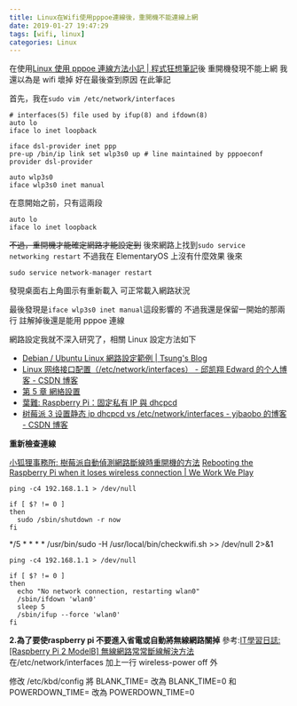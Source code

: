 ```yaml
---
title: Linux在Wifi使用pppoe連線後，重開機不能連線上網
date: 2019-01-27 19:47:29
tags: [wifi, linux]
categories: Linux
---
```


在使用[Linux 使用 pppoe 連線方法小記 | 程式狂想筆記](https://malagege.github.io/blog/2019/01/26/Linux%E4%BD%BF%E7%94%A8pppoe%E9%80%A3%E7%B7%9A%E6%96%B9%E6%B3%95%E5%B0%8F%E8%A8%98/)後
重開機發現不能上網
我還以為是 wifi 壞掉
好在最後查到原因
在此筆記

<!--more-->

首先，我在`sudo vim /etc/network/interfaces`

```
# interfaces(5) file used by ifup(8) and ifdown(8)
auto lo
iface lo inet loopback

iface dsl-provider inet ppp
pre-up /bin/ip link set wlp3s0 up # line maintained by pppoeconf
provider dsl-provider

auto wlp3s0
iface wlp3s0 inet manual
```

在意開始之前，只有這兩段

```
auto lo
iface lo inet loopback
```

~~不過，重開機才能確定網路才能設定到~~
後來網路上找到`sudo service networking restart`
不過我在 ElementaryOS 上沒有什麼效果
後來

```
sudo service network-manager restart
```

發現桌面右上角圖示有重新載入
可正常載入網路狀況

最後發現是`iface wlp3s0 inet manual`這段影響的
不過我還是保留一開始的那兩行
註解掉後還是能用 pppoe 連線

網路設定我就不深入研究了，相關 Linux 設定方法如下

- [Debian / Ubuntu Linux 網路設定範例 | Tsung's Blog](https://blog.longwin.com.tw/2011/02/linux-network-set-example-2011/)
- [Linux 网络接口配置（/etc/network/interfaces） - 邱凯翔 Edward 的个人博客 - CSDN 博客](https://blog.csdn.net/u011077672/article/details/71123319)
- [第 5 章 網絡設置](https://www.debian.org/doc/manuals/debian-reference/ch05.zh-tw.html)
- [葉難: Raspberry Pi：固定私有 IP 與 dhcpcd](http://yehnan.blogspot.com/2016/05/raspberry-piipdhcpcd.html)
- [树莓派 3 设置静态 ip dhcpcd vs /etc/network/interfaces - yjbaobo 的博客 - CSDN 博客](https://blog.csdn.net/yjbaobo/article/details/75146840)


**重新檢查連線**

[小狐狸事務所: 樹莓派自動偵測網路斷線時重開機的方法](http://yhhuang1966.blogspot.com/2018/01/blog-post.html)
[Rebooting the Raspberry Pi when it loses wireless connection | We Work We Play](https://weworkweplay.com/play/rebooting-the-raspberry-pi-when-it-loses-wireless-connection-wifi/)

```
ping -c4 192.168.1.1 > /dev/null
 
if [ $? != 0 ] 
then
  sudo /sbin/shutdown -r now
fi
```

*/5 * * * * /usr/bin/sudo -H /usr/local/bin/checkwifi.sh >> /dev/null 2>&1

```
ping -c4 192.168.1.1 > /dev/null
 
if [ $? != 0 ] 
then
  echo "No network connection, restarting wlan0"
  /sbin/ifdown 'wlan0'
  sleep 5
  /sbin/ifup --force 'wlan0'
fi
```


**2.為了要使raspberry pi  不要進入省電或自動將無線網路關掉**
參考:[IT學習日誌: [Raspberry Pi 2 ModelB] 無線網路常常斷線解決方法](http://learn-infotech-blog.blogspot.com/2015/04/raspberry-pi-2-modelb.html)
在/etc/network/interfaces
加上一行
wireless-power off
 外

修改   /etc/kbd/config 
將 BLANK_TIME= 改為 BLANK_TIME=0 
和 POWERDOWN_TIME=  改為  POWERDOWN_TIME=0 